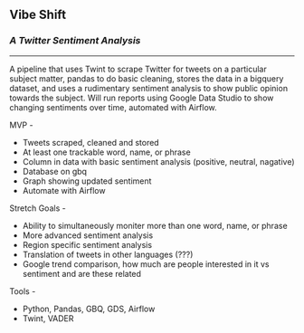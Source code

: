 ## Vibe Shift
### *A Twitter Sentiment Analysis*
---
A pipeline that uses Twint to scrape Twitter for tweets on a particular subject matter, pandas to do basic cleaning, stores the data in a bigquery dataset, and uses a rudimentary sentiment analysis to show public opinion towards the subject. Will run reports using Google Data Studio to show changing sentiments over time, automated with Airflow. 

MVP - 

* Tweets scraped, cleaned and stored
* At least one trackable word, name, or phrase
* Column in data with basic sentiment analysis (positive, neutral, nagative)
* Database on gbq
* Graph showing updated sentiment
* Automate with Airflow

Stretch Goals - 
* Ability to simultaneously moniter more than one word, name, or phrase
* More advanced sentiment analysis
* Region specific sentiment analysis
* Translation of tweets in other languages (???)
* Google trend comparison, how much are people interested in it vs sentiment and are these related

Tools - 
* Python, Pandas, GBQ, GDS, Airflow
* Twint, VADER
